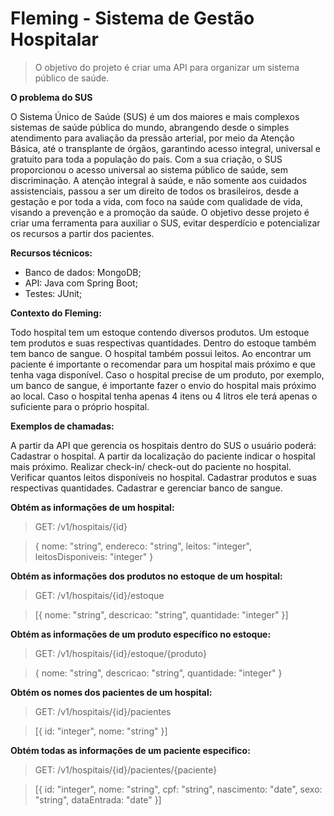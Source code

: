 # Fleming - Sistema de Gestão Hospitalar
> O objetivo do projeto é criar uma API para organizar um sistema público de saúde.


**O problema do SUS**

O Sistema Único de Saúde (SUS) é um dos maiores e mais complexos sistemas de saúde pública do mundo, abrangendo desde o simples atendimento para avaliação da pressão arterial, por meio da Atenção Básica, até o transplante de órgãos, garantindo acesso integral, universal e gratuito para toda a população do país. Com a sua criação, o SUS proporcionou o acesso universal ao sistema público de saúde, sem discriminação. A atenção integral à saúde, e não somente aos cuidados assistenciais, passou a ser um direito de todos os brasileiros, desde a gestação e por toda a vida, com foco na saúde com qualidade de vida, visando a prevenção e a promoção da saúde. O objetivo desse projeto é criar uma ferramenta para auxiliar o SUS, evitar desperdício e potencializar os recursos a partir dos pacientes.


**Recursos técnicos:**

- Banco de dados: MongoDB;
- API: Java com Spring Boot;
- Testes: JUnit;


**Contexto do Fleming:**

Todo hospital tem um estoque contendo diversos produtos.
Um estoque tem produtos e suas respectivas quantidades.
Dentro do estoque também tem banco de sangue.
O hospital também possui leitos.
Ao encontrar um paciente é importante o recomendar para um hospital mais próximo e que tenha vaga disponível.
Caso o hospital precise de um produto, por exemplo, um banco de sangue, é importante fazer o envio do hospital mais próximo ao local.
Caso o hospital tenha apenas 4 itens ou 4 litros ele terá apenas o suficiente para o próprio hospital.


**Exemplos de chamadas:**

A partir da API que gerencia os hospitais dentro do SUS o usuário poderá:
Cadastrar o hospital.
A partir da localização do paciente indicar o hospital mais próximo.
Realizar check-in/ check-out do paciente no hospital.
Verificar quantos leitos disponíveis no hospital.
Cadastrar produtos e suas respectivas quantidades.
Cadastrar e gerenciar banco de sangue.

**Obtém as informações de um hospital:**
> GET: /v1/hospitais/{id}

> { nome: "string", endereco: "string", leitos: "integer", leitosDisponiveis: "integer" }

**Obtém as informações dos produtos no estoque de um hospital:**
> GET: /v1/hospitais/{id}/estoque

> [{ nome: "string", descricao: "string", quantidade: "integer" }]

**Obtém as informações de um produto específico no estoque:**
> GET: /v1/hospitais/{id}/estoque/{produto}

> { nome: "string", descricao: "string", quantidade: "integer" }

**Obtém os nomes dos pacientes de um hospital:**
> GET: /v1/hospitais/{id}/pacientes

> [{ id: "integer", nome: "string" }]

**Obtém todas as informações de um paciente especifico:**
> GET: /v1/hospitais/{id}/pacientes/{paciente}

> [{ id: "integer", nome: "string", cpf: "string", nascimento: "date", sexo: "string", dataEntrada: "date" }]
